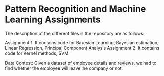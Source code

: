 # Pattern Recognition and Machine Learning Assignments

The description of the different files in the repository are as follows:

Assignment 1: It contains code for Bayesian Learning, Bayesian estimation, Linear Regression, Principal Component Analysis
Assignment 2: It contains code for Kernel methods, SVM

Data Contest: Given a dataset of employee details and reviews, we had to find whether the employee will leave the company or not.


